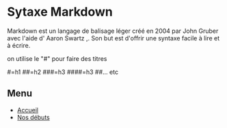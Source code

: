 # Sytaxe Markdown
Markdown est un langage de balisage léger créé en 2004 par John Gruber avec l'aide d' Aaron Swartz ,. Son but est d'offrir une syntaxe facile à lire et à écrire.

on utilise le "#" pour faire des titres 

#=h1
##=h2
###=h3
####=h3 
##... etc 


 

## Menu

* [Accueil](https://github.com/Qlfvr/exercice-markdown/blob/master/README.md)
* [Nos débuts](https://github.com/Qlfvr/exercice-markdown/blob/master/nos_debuts.md)
